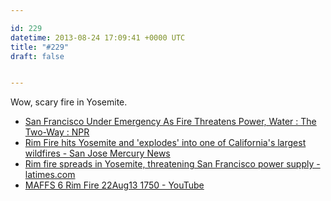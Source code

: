 ```yaml
---

id: 229
datetime: 2013-08-24 17:09:41 +0000 UTC
title: "#229"
draft: false


---
```


Wow, scary fire in Yosemite.  

 
 * [San Francisco Under Emergency As Fire Threatens Power, Water : The Two-Way : NPR](http://www.npr.org/blogs/thetwo-way/2013/08/24/215099616/san-francisco-under-emergency-as-fire-threatens-power-water)
 * [Rim Fire hits Yosemite and 'explodes' into one of California's largest wildfires - San Jose Mercury News](http://www.mercurynews.com/california/ci_23928253/rim-fire-hits-yosemite-friday-and-explodes-one)
 * [Rim fire spreads in Yosemite, threatening San Francisco power supply - latimes.com](http://www.latimes.com/local/lanow/la-me-ln-yosemite-fire-san-francisco-power-rim-fire20130823,0,1157539.story)
 * [MAFFS 6 Rim Fire 22Aug13 1750 - YouTube](http://www.youtube.com/watch?v=c_eGiGG1B-Q&feature=share)


